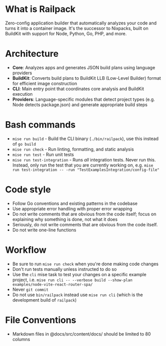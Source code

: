# What is Railpack

Zero-config application builder that automatically analyzes your code and turns
it into a container image. It's the successor to Nixpacks, built on BuildKit
with support for Node, Python, Go, PHP, and more.

# Architecture

- **Core**: Analyzes apps and generates JSON build plans using language
  providers
- **BuildKit**: Converts build plans to BuildKit LLB (Low-Level Builder) format
  for efficient image construction
- **CLI**: Main entry point that coordinates core analysis and BuildKit
  execution
- **Providers**: Language-specific modules that detect project types (e.g. Node
  detects package.json) and generate appropriate build steps

# Bash commands

- `mise run build` - Build the CLI binary (`./bin/railpack`), use this instead of `go build`
- `mise run check` - Run linting, formatting, and static analysis
- `mise run test` - Run unit tests
- `mise run test-integration` - Runs *all* integration tests. Never run this. Instead, only run the test that you are currently working on, e.g. `mise run test-integration -- -run "TestExamplesIntegration/config-file"`

# Code style

- Follow Go conventions and existing patterns in the codebase
- Use appropriate error handling with proper error wrapping
- Do not write comments that are obvious from the code itself; focus on
  explaining why something is done, not what it does
- Seriously, do not write comments that are obvious from the code itself.
- Do not write one-line functions

# Workflow

- Be sure to run `mise run check` when you're done making code changes
- Don't run tests manually unless instructed to do so
- Use the `cli` mise task to test your changes on a specific example project, i.e. `mise run cli -- --verbose build --show-plan examples/node-vite-react-router-spa/`
- Never `git commit`
- Do not use `bin/railpack` instead use `mise run cli` (which is the development build of `railpack`)

# File Conventions

- Markdown files in @docs/src/content/docs/ should be limited to 80 columns
